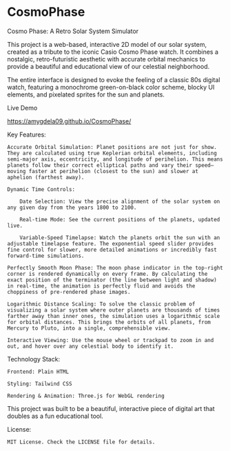 # CosmoPhase
Cosmo Phase: A Retro Solar System Simulator

This project is a web-based, interactive 2D model of our solar system, created as a tribute to the iconic Casio Cosmo Phase watch. It combines a nostalgic, retro-futuristic aesthetic with accurate orbital mechanics to provide a beautiful and educational view of our celestial neighborhood.

The entire interface is designed to evoke the feeling of a classic 80s digital watch, featuring a monochrome green-on-black color scheme, blocky UI elements, and pixelated sprites for the sun and planets.

Live Demo

https://amygdela09.github.io/CosmoPhase/

Key Features:

    Accurate Orbital Simulation: Planet positions are not just for show. They are calculated using true Keplerian orbital elements, including semi-major axis, eccentricity, and longitude of perihelion. This means planets follow their correct elliptical paths and vary their speed—moving faster at perihelion (closest to the sun) and slower at aphelion (farthest away).

    Dynamic Time Controls:

        Date Selection: View the precise alignment of the solar system on any given day from the years 1800 to 2100.

        Real-time Mode: See the current positions of the planets, updated live.

        Variable-Speed Timelapse: Watch the planets orbit the sun with an adjustable timelapse feature. The exponential speed slider provides fine control for slower, more detailed animations or incredibly fast forward-time simulations.

    Perfectly Smooth Moon Phase: The moon phase indicator in the top-right corner is rendered dynamically on every frame. By calculating the exact position of the terminator (the line between light and shadow) in real-time, the animation is perfectly fluid and avoids the choppiness of pre-rendered phase images.

    Logarithmic Distance Scaling: To solve the classic problem of visualizing a solar system where outer planets are thousands of times farther away than inner ones, the simulation uses a logarithmic scale for orbital distances. This brings the orbits of all planets, from Mercury to Pluto, into a single, comprehensible view.

    Interactive Viewing: Use the mouse wheel or trackpad to zoom in and out, and hover over any celestial body to identify it.

Technology Stack:

    Frontend: Plain HTML

    Styling: Tailwind CSS

    Rendering & Animation: Three.js for WebGL rendering

This project was built to be a beautiful, interactive piece of digital art that doubles as a fun educational tool.

License:

    MIT License. Check the LICENSE file for details.
